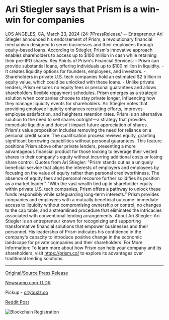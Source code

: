 # Ari Stiegler says that Prism is a win-win for companies

LOS ANGELES, CA, March 23, 2024 /24-7PressRelease/ -- Entrepreneur Ari Stiegler announced his endorsement of Prism, a revolutionary financial mechanism designed to serve businesses and their employees through equity-based loans. According to Stiegler, Prism's innovative approach enables shareholders to access up to $100 million in cash while retaining their pre-IPO shares.  Key Points of Prism's Financial Services: - Prism can provide substantial loans, offering individuals up to $100 million in liquidity. - It creates liquidity options for founders, employees, and investors. - Shareholders in private U.S. tech companies hold an estimated $2 trillion in equity value, which could be unlocked with these loans. - Unlike private lenders, Prism ensures no equity fees or personal guarantees and allows shareholders flexible repayment schedules.  Prism emerges as a strategic solution when companies choose to stay private longer, influencing how they manage liquidity events for shareholders. Ari Stiegler notes that providing employee liquidity enhances recruiting efforts, improves employee satisfaction, and heightens retention rates. Prism is an alternative solution to the need to sell shares outright—a strategy that provides immediate liquidity and doesn't impact future appreciation of shares.  Prism's value proposition includes removing the need for reliance on a personal credit score. The qualification process reviews equity, granting significant borrowing capabilities without personal guarantees. This feature positions Prism above other private lenders, presenting a more advantageous financial product for those looking to leverage their vested shares in their company's equity without incurring additional costs or losing share control.  Quotes from Ari Stiegler: "Prism stands out as a uniquely beneficial service that aligns the interests of employers and employees by focusing on the value of equity rather than personal creditworthiness. The absence of equity fees and personal recourse further solidifies its position as a market leader."  "With the vast wealth tied up in shareholder equity within private U.S. tech companies, Prism offers a pathway to unlock these funds responsibly while safeguarding long-term interests."  Prism provides companies and employees with a mutually beneficial outcome: immediate access to liquidity without compromising ownership or control, no changes to the cap table, and a streamlined procedure that eliminates the intricacies associated with conventional lending arrangements.  About Ari Stiegler: Ari Stiegler is an entrepreneur known for recognizing and supporting transformative financial solutions that empower businesses and their personnel. His leadership of Prism indicates his confidence in the company's capacity to introduce positive change in the economic landscape for private companies and their shareholders.  For More Information: To learn more about how Prism can help your company and its shareholders, visit https://prism.co/ to explore its advantages over traditional lending solutions. 

---

[Original/Source Press Release](https://www.24-7pressrelease.com/press-release/509514/ari-stiegler-says-that-prism-is-a-win-win-for-companies)
                    

[Newsramp.com TLDR](https://newsramp.com/curated-news/entrepreneur-ari-stiegler-endorses-revolutionary-financial-mechanism-prism-for-businesses-and-employees/7bae88c8991cf3aeafad6d18d1ecbc42) 


Pickup - [citybuzz.co](https://citybuzz.co/2024/03/23/prism-unlocking-shareholder-equity-through-innovative-lending)
 



[Reddit Post](https://www.reddit.com/r/Business_NewsRamp/comments/1blmag5/entrepreneur_ari_stiegler_endorses_revolutionary/) 



![Blockchain Registration](https://cdn.newsramp.app/24-7PressRelease/qrcode/243/23/neonQxT5.webp)
